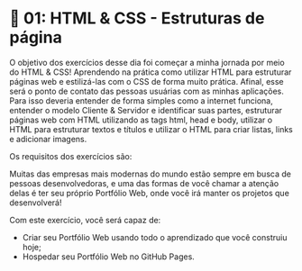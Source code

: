 # :pencil: 01: HTML & CSS - Estruturas de página

O objetivo dos exercícios desse dia foi começar a minha jornada por meio do HTML & CSS! Aprendendo na prática como utilizar HTML para estruturar páginas web e estilizá-las com o CSS de forma muito prática. Afinal, esse será o ponto de contato das pessoas usuárias com as minhas aplicações. Para isso deveria entender de forma simples como a internet funciona, entender o modelo Cliente & Servidor e identificar suas partes, estruturar páginas web com HTML utilizando as tags html, head e body, utilizar o HTML para estruturar textos e títulos e utilizar o HTML para criar listas, links e adicionar imagens.

Os requisitos dos exercícios são:

Muitas das empresas mais modernas do mundo estão sempre em busca de pessoas desenvolvedoras, e uma das formas de você chamar a atenção delas é ter seu próprio Portfólio Web, onde você irá manter os projetos que desenvolverá!

Com este exercício, você será capaz de:

- Criar seu Portfólio Web usando todo o aprendizado que você construiu hoje;
- Hospedar seu Portfólio Web no GitHub Pages.
